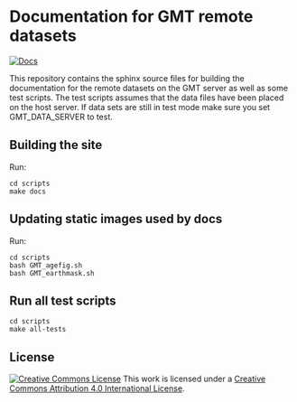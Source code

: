 # Documentation for GMT remote datasets

[![Docs](https://github.com/GenericMappingTools/remote-datasets/actions/workflows/docs.yml/badge.svg)](https://github.com/GenericMappingTools/remote-datasets/actions/workflows/docs.yml)

This repository contains the sphinx source files for building the documentation
for the remote datasets on the GMT server as well as some test scripts. The test
scripts assumes that the data files have been placed on the host server.  If data
sets are still in test mode make sure you set GMT_DATA_SERVER to test.

## Building the site

Run:

    cd scripts
    make docs

## Updating static images used by docs

Run:

    cd scripts
    bash GMT_agefig.sh
    bash GMT_earthmask.sh

## Run all test scripts

    cd scripts
    make all-tests

## License

[![Creative Commons License](https://i.creativecommons.org/l/by/4.0/88x31.png)](http://creativecommons.org/licenses/by/4.0/)
This work is licensed under a
[Creative Commons Attribution 4.0 International License](http://creativecommons.org/licenses/by/4.0/).

